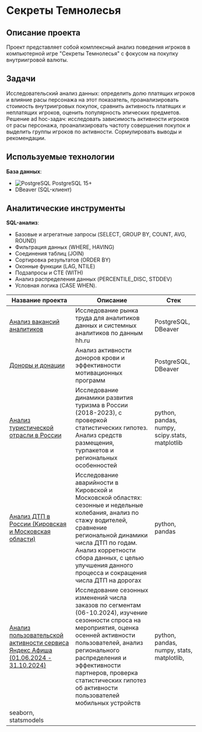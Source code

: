 # Секреты Темнолесья
## Описание проекта
Проект представляет собой комплексный анализ поведения игроков в компьютерной игре "Секреты Темнолесья" с фокусом на покупку внутриигровой валюты.
## Задачи
Исследовательский анализ данных: определить долю платящих игроков и влияние расы персонажа на этот показатель, проанализировать стоимость внутриигровых покупок, сравнить активность платящих и неплатящих игроков, оценить популярность эпических предметов.
Решение ad hoc-задач: исследовать зависимость активности игроков от расы персонажа, проанализировать частоту совершения покупок и выделить группы игроков по активности.
Сормулировать выводы и рекомендации.
## Используемые технологии
**База данных**:
- <img src="https://img.shields.io/badge/PostgreSQL-4169E1?style=flat&logo=postgresql&logoColor=white" alt="PostgreSQL"> PostgreSQL 15+
- DBeaver (SQL-клиент)
## Аналитические инструменты
**SQL-анализ**:
- Базовые и агрегатные запросы (SELECT, GROUP BY, COUNT, AVG, ROUND)
- Фильтрация данных (WHERE, HAVING)
- Соединения таблиц (JOIN) 
- Сортировка результатов (ORDER BY)
- Оконные функции (LAG, NTILE)
- Подзапросы и CTE (WITH)
- Анализ распределения данных (PERCENTILE_DISC, STDDEV)
- Условная логика (CASE WHEN).

| Название проекта | Описание | Стек |
|------------------|----------|------|
| [Анализ вакансий аналитиков](https://github.com/DianaPrudnikova89/Practicum_projects/tree/main/Analysis_of_analyst_vacancies_hh.ru) | Исследование рынка труда для аналитиков данных и системных аналитиков по данным hh.ru | PostgreSQL, DBeaver |
| [Доноры и донации](https://github.com/DianaPrudnikova89/Practicum_projects/tree/main/Donor) | Анализ активности доноров крови и эффективности мотивационных программ | PostgreSQL, DBeaver |  
| [Анализ туристической отрасли в России](https://github.com/DianaPrudnikova89/Practicum_projects/tree/main/EDA_hypothesis_testing) | Исследование динамики развития туризма в России (2018-2023), с проверкой статистических гипотез. Анализ средств размещения, турпакетов и региональных особенностей |python, pandas, numpy, scipy.stats, matplotlib| 
| [ Анализ ДТП в России (Кировская и Московская области)](https://github.com/DianaPrudnikova89/Practicum_projects/tree/main/Problem_dtp_in_Russia) |Исследование аварийности в Кировской и Московской областях: сезонные и недельные колебания, анализ по стажу водителей, сравнение региональной динамики числа ДТП по годам. Анализ корретности сбора данных, с целью улучшения данного процесса и сокращения числа ДТП на дорогах |python, pandas| 
| [ Анализ пользовательской активности сервиса Яндекс Афиша (01.06.2024 - 31.10.2024)]() | Исследование сезонных изменений числа заказов по сегментам (06-10.2024), изучение сезонности спроса на мероприятия, оценка осенней активности пользователей, анализ регионального распределения и эффективности партнеров, проверка статистических гипотез об активности пользователей мобильных устройств|python, pandas, numpy, stats, matplotlib,
seaborn, statsmodels| 
